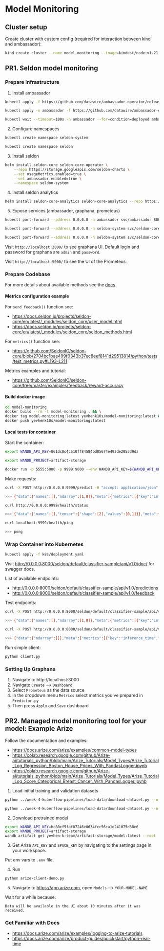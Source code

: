 # Model Monitoring

## Cluster setup

Create cluster with custom config (required for interaction between kind and ambassador):
```bash
kind create cluster --name model-monitoring --image=kindest/node:v1.21.2 --config=k8s/kind.yaml
```

## PR1. Seldon model monitoring

### Prepare Infrastructure

1. Install ambassador

```bash
kubectl apply -f https://github.com/datawire/ambassador-operator/releases/latest/download/ambassador-operator-crds.yaml

kubectl apply -n ambassador -f https://github.com/datawire/ambassador-operator/releases/latest/download/ambassador-operator-kind.yaml

kubectl wait --timeout=180s -n ambassador --for=condition=deployed ambassadorinstallations/ambassador
```

2. Configure namespaces

```bash
kubectl create namespace seldon-system

kubectl create namespace seldon
```

3. Install seldon

```bash
helm install seldon-core seldon-core-operator \
    --repo https://storage.googleapis.com/seldon-charts \
    --set usageMetrics.enabled=true \
    --set ambassador.enabled=true \
    --namespace seldon-system
```

4. Install seldon analytics

```bash
helm install seldon-core-analytics seldon-core-analytics --repo https://storage.googleapis.com/seldon-charts --namespace seldon-system
```

5. Expose services (ambassador, graphana, prometeus)

```bash
kubectl port-forward --address 0.0.0.0 -n ambassador svc/ambassador 8000:80

kubectl port-forward --address 0.0.0.0 -n seldon-system svc/seldon-core-analytics-grafana 3000:80

kubectl port-forward --address 0.0.0.0 -n seldon-system svc/seldon-core-analytics-prometheus-seldon 5000:80
```

Visit `http://localhost:3000/` to see graphana UI. Default login and password for graphana are `admin` and `password`.

Visit `http://localhost:5000/` to see the UI of the Prometeus.

### Prepare Codebase

For more details about available methods see the [docs](https://docs.seldon.io/projects/seldon-core/en/latest/python/python_component.html).

#### Metrics configuration example
For `send_feedback()` function see:
- https://docs.seldon.io/projects/seldon-core/en/latest/_modules/seldon_core/user_model.html
- https://docs.seldon.io/projects/seldon-core/en/latest/_modules/seldon_core/seldon_methods.html

For `metrics()` function see:
- https://github.com/SeldonIO/seldon-core/blob/2704bc1bae499f0343b37ec8eef8141d29513814/python/tests/test_metrics.py#L193-L211

Metrics examples and tutorial:
- https://github.com/SeldonIO/seldon-core/tree/master/examples/feedback/reward-accuracy


#### Build docker image

```bash
cd model-monitoring
docker build --rm -t model-monitoring . && \
docker tag model-monitoring:latest yevhenk10s/model-monitoring:latest && \
docker push yevhenk10s/model-monitoring:latest
```

#### Local tests for container

Start the container:

```bash
export WANDB_API_KEY=061dc0c4c510ff84584bd05674e492de2053d9da

export WANDB_PROJECT=artifact-storage

docker run -p 5555:5000 -p 9999:9000 --env WANDB_API_KEY=${WANDB_API_KEY} --env WANDB_PROJECT=${WANDB_PROJECT} yevhenk10s/model-monitoring:latest
```

Make requests:

```bash
curl -X POST http://0.0.0.0:9999/predict -H "accept: application/json" -H "Content-Type: application/json" -d '{"data":{"ndarray":[[10, 1], [1, 10]]}}'

>>> {"data":{"names":[],"ndarray":[1,0]},"meta":{"metrics":[{"key":"inference_time","type":"GAUGE","value":0.003155778016662225},{"key":"inference_time_dist","type":"TIMER","value":0.003155778016662225},{"key":"true_pos","type":"GAUGE","value":0},{"key":"true_neg","type":"GAUGE","value":0},{"key":"false_pos","type":"GAUGE","value":0},{"key":"false_neg","type":"GAUGE","value":0},{"key":"request_count","type":"COUNTER","value":1}]}}
```

```bash
curl http://0.0.0.0:9999/health/status

>>> {"data":{"names":[],"tensor":{"shape":[2],"values":[0,1]}},"meta":{"metrics":[{"key":"inference_time","type":"GAUGE","value":0.0026717180153355002},{"key":"inference_time_dist","type":"TIMER","value":0.0026717180153355002},{"key":"true_pos","type":"GAUGE","value":0},{"key":"true_neg","type":"GAUGE","value":0},{"key":"false_pos","type":"GAUGE","value":0},{"key":"false_neg","type":"GAUGE","value":0},{"key":"request_count","type":"COUNTER","value":1}]}}
```

```bash
curl localhost:9999/health/ping

>>> pong
```

### Wrap Container into Kubernetes

```bash
kubectl apply -f k8s/deployment.yaml
```

Visit http://0.0.0.0:8000/seldon/default/classifier-sample/api/v1.0/doc/ for swagger docs.

List of available endpoints:
- http://0.0.0.0:8000/seldon/default/classifier-sample/api/v1.0/predictions
- http://0.0.0.0:8000/seldon/default/classifier-sample/api/v1.0/feedback

Test endpoints:

```bash
curl -X POST http://0.0.0.0:8000/seldon/default/classifier-sample/api/v1.0/predictions -H "accept: application/json" -H "Content-Type: application/json" -d '{"data":{"ndarray":[[10, 1], [1, 10]]}}'

>>> {"data":{"names":[],"ndarray":[1,0]},"meta":{"metrics":[{"key":"inference_time","type":"GAUGE","value":0.0016381210007239133},{"key":"inference_time_dist","type":"TIMER","value":0.0016381210007239133},{"key":"true_pos","type":"GAUGE","value":0},{"key":"true_neg","type":"GAUGE","value":0},{"key":"false_pos","type":"GAUGE","value":0},{"key":"false_neg","type":"GAUGE","value":0},{"key":"request_count","type":"COUNTER","value":1}],"requestPath":{"classifier":"yevhenk10s/model-monitoring:latest"}}}
```

```bash
curl -X POST http://0.0.0.0:8000/seldon/default/classifier-sample/api/v1.0/feedback -H "accept: application/json" -H "Content-Type: application/json" -d '{"request": {"data": {"ndarray": [[10, 1], [1, 10]]}}, "truth":{"data": {"ndarray": [0, 1]}}}'

>>> {"data":{"ndarray":[]},"meta":{"metrics":[{"key":"inference_time","type":"GAUGE"},{"key":"inference_time_dist","type":"TIMER"},{"key":"true_pos","type":"GAUGE"},{"key":"true_neg","type":"GAUGE"},{"key":"false_pos","type":"GAUGE"},{"key":"false_neg","type":"GAUGE","value":2.0},{"key":"request_count"}],"requestPath":{"classifier":"yevhenk10s/model-monitoring:latest"}}}
```

Run simple client:
```bash
python client.py
```

### Setting Up Graphana

1. Navigate to http://localhost:3000
2. Navigate `Create` --> `Dashboard`
3. Select `Prometeus` as the data source
4. In the dropdown menu `Metrics` select metrics you've prepared in `Predictor.py`
5. Then press `Apply` and `Save` dashboard


## PR2. Managed model monitoring tool for your model: Example Arize

Follow the documentation and examples:
- https://docs.arize.com/arize/examples/common-model-types
- https://colab.research.google.com/github/Arize-ai/tutorials_python/blob/main/Arize_Tutorials/Model_Types/Arize_Tutorial_Log_Regression_Boston_House_Prices_With_PandasLogger.ipynb
- https://colab.research.google.com/github/Arize-ai/tutorials_python/blob/main/Arize_Tutorials/Model_Types/Arize_Tutorial_Log_Score_Categorical_Breast_Cancer_With_PandasLogger.ipynb


1. Load initial training and validation datasets

```bash
python ../week-4-kuberflow-pipelines/load-data/download-dataset.py --n-samples=300 --noise=0.3 --random-state=0 --out-file=training-dataset.json

python ../week-4-kuberflow-pipelines/load-data/download-dataset.py --n-samples=300 --noise=0.6 --random-state=42 --out-file=validation-dataset.json
```

2. Download pretrained model

```bash
export WANDB_API_KEY=bc80cf5faf07246e0634fcc56ca1e241075d38e6
export WANDB_PROJECT=artifact-storage
wandb artifact get yevhen-k-team/artifact-storage/model:latest --root .
```

3. Get Arize `API_KEY` and `SPACE_KEY` by navigating to the settings page in your workspace.

Put env vars to `.env` file.

4. Run

```bash
python arize-client-demo.py
```

5. Navigate to https://app.arize.com, open `Models` --> `YOUR-MODEL-NAME`

Wait for a while because:
```
Data will be available in the UI about 10 minutes after it was received.
```

### Get Familiar with Docs

- https://docs.arize.com/arize/examples/logging-to-arize-tutorials
- https://docs.arize.com/arize/product-guides/quickstart/python-real-time

